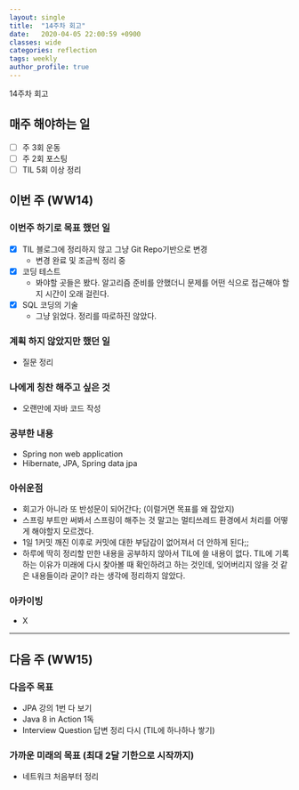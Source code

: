 ```yaml
---
layout: single
title:  "14주차 회고"
date:   2020-04-05 22:00:59 +0900
classes: wide
categories: reflection
tags: weekly
author_profile: true
---
```


14주차 회고

## 매주 해야하는 일

- [ ] 주 3회 운동
- [ ] 주 2회 포스팅
- [ ] TIL 5회 이상 정리

## 이번 주 (WW14)

### 이번주 하기로 목표 했던 일

- [x] TIL 블로그에 정리하지 않고 그냥 Git Repo기반으로 변경
  - 변경 완료 및 조금씩 정리 중
- [x] 코딩 테스트
  - 봐야할 곳들은 봤다. 알고리즘 준비를 안했더니 문제를 어떤 식으로 접근해야 할 지 시간이 오래 걸린다.
- [x] SQL 코딩의 기술
  - 그냥 읽었다. 정리를 따로하진 않았다.

### 계획 하지 않았지만 했던 일

- 질문 정리

### 나에게 칭찬 해주고 싶은 것

- 오랜만에 자바 코드 작성

### 공부한 내용

- Spring non web application
- Hibernate, JPA, Spring data jpa

### 아쉬운점

- 회고가 아니라 또 반성문이 되어간다; (이럴거면 목표를 왜 잡았지)
- 스프링 부트만 써봐서 스프링이 해주는 것 말고는 멀티쓰레드 환경에서 처리를 어떻게 해야할지 모르겠다.
- 1일 1커밋 깨진 이후로 커밋에 대한 부담감이 없어져서 더 안하게 된다;;
- 하루에 딱히 정리할 만한 내용을 공부하지 않아서 TIL에 쓸 내용이 없다. TIL에 기록하는 이유가 미래에 다시 찾아볼 때 확인하려고 하는 것인데, 잊어버리지 않을 것 같은 내용들이라 굳이? 라는 생각에 정리하지 않았다.

### 아카이빙

- X

---

## 다음 주 (WW15)

### 다음주 목표

- JPA 강의 1번 다 보기
- Java 8 in Action 1독
- Interview Question 답변 정리 다시 (TIL에 하나하나 쌓기)

### 가까운 미래의 목표 (최대 2달 기한으로 시작까지)

- 네트워크 처음부터 정리
